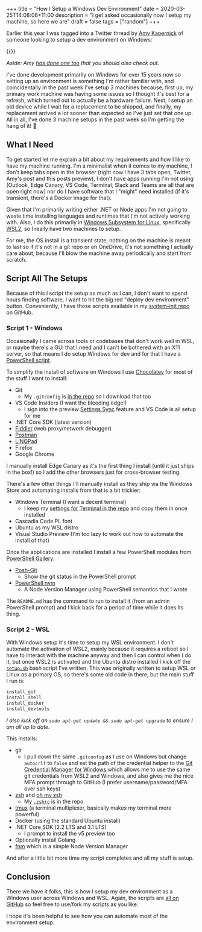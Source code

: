 +++
title = "How I Setup a Windows Dev Environment"
date = 2020-03-25T14:08:06+11:00
description = "I get asked occasionally how I setup my machine, so here we are"
draft = false
tags = ["random"]
+++

Earlier this year I was tagged into a Twitter thread by [Amy Kapernick](https://twitter.com/Amys_Kapers) of someone looking to setup a dev environment on Windows:

{{<tweet user="hayley_codes" id="1219827746219544576">}}

_Aside: Amy [has done one too](https://amygoestoperth.com.au/setting-up-a-windows-computer-for-dev) that you should also check out._

I've done development primarily on Windows for over 15 years now so setting up an environment is something I'm rather familiar with, and coincidentally in the past week I've setup 3 machines because, first up, my primary work machine was having some issues so I thought it's best for a refresh, which turned out to actually be a hardware failure. Next, I setup an old device while I wait for a replacement to be shipped, and finally, my replacement arrived a lot sooner than expected so I've just set that one up. All in all, I've done 3 machine setups in the past week so I'm getting the hang of it! 🤣

## What I Need

To get started let me explain a bit about my requirements and how I like to have my machine running. I'm a minimalist when it comes to my machine, I don't keep tabs open in the browser (right now I have 3 tabs open, Twitter, Amy's post and this posts preview), I don't have apps running I'm not using (Outlook, Edge Canary, VS Code, Terminal, Slack and Teams are all that are open right now) nor do I have software that I "might" need installed (if it's transient, there's a Docker image for that).

Given that I'm primarily writing either .NET or Node apps I'm not going to waste time installing languages and runtimes that I'm not actively working with. Also, I do this primarily in [Windows Subsystem for Linux](https://docs.microsoft.com/en-us/windows/wsl/about?{{<cda>}}), specifically [WSL2](https://docs.microsoft.com/en-us/windows/wsl/wsl2-install?{{<cda>}}), so I really have two machines to setup.

For me, the OS install is a transient state, nothing on the machine is meant to last so if it's not in a git repo or on OneDrive, it's not something I actually care about, because I'll blow the machine away periodically and start from scratch.

## Script All The Setups

Because of this I script the setup as much as I can, I don't want to spend hours finding software, I want to hit the big red "deploy dev environment" button. Conveniently, I have those scripts available in my [system-init repo](https://github.com/aaronpowell/system-init) on GitHub.

### Script 1 - Windows

Occasionally I came across tools or codebases that don't work well in WSL, or maybe there's a GUI that I need and I can't be bothered with an X11 server, so that means I do setup Windows for dev and for that I have a [PowerShell script](https://github.com/aaronpowell/system-init/blob/master/windows/setup.ps1).

To simplify the install of software on Windows I use [Chocolatey](https://chocolatey.org) for most of the stuff I want to install:

-   Git
    -   My `.gitconfig` is [in the repo](https://github.com/aaronpowell/system-init/blob/master/common/.gitconfig) so I download that too
-   VS Code Insiders (I want the bleeding edge!)
    -   I sign into the preview [Settings Sync](https://code.visualstudio.com/docs/editor/settings-sync) feature and VS Code is all setup for me
-   .NET Core SDK (latest version)
-   [Fiddler](https://www.telerik.com/fiddler) (web proxy/network debugger)
-   [Postman](https://www.postman.com/)
-   [LINQPad](https://www.linqpad.net/)
-   Firefox
-   Google Chrome

I manually install Edge Canary as it's the first thing I install (until it just ships in the box!) so I add the other browsers just for cross-browser testing.

There's a few other things I'll manually install as they ship via the Windows Store and automating installs from that is a bit trickier:

-   Windows Terminal (I want a decent terminal)
    -   I keep my [settings for Terminal in the repo](https://github.com/aaronpowell/system-init/blob/master/windows/profiles.json) and copy them in once installed
-   Cascadia Code PL font
-   Ubuntu as my WSL distro
-   Visual Studio Preview (I'm too lazy to work out how to automate the install of that)

Once the applications are installed I install a few PowerShell modules from [PowerShell Gallery](https://www.powershellgallery.com/):

-   [Posh-Git](https://github.com/dahlbyk/posh-git)
    -   Show the git status in the PowerShell prompt
-   [PowerShell nvm](https://github.com/aaronpowell/ps-nvm)
    -   A Node Version Manager using PowerShell semantics that I wrote

The `README.md` has the command to run to install it (from an admin PowerShell prompt) and I kick back for a period of time while it does its thing.

### Script 2 - WSL

With Windows setup it's time to setup my WSL environment. I don't automate the activation of WSL2, mainly because it requires a reboot so I have to interact with the machine anyway and then I can control when I do it, but once WSL2 is activated and the Ubuntu distro installed I kick off the [`setup.sh`](https://github.com/aaronpowell/system-init/blob/master/linux/setup.sh) bash script I've written. This was originally written to setup WSL _or_ Linux as a primary OS, so there's some old code in there, but the main stuff I run is:

```sh
install_git
install_shell
install_docker
install_devtools
```

_I also kick off an `sudo apt-get update && sudo apt-get upgrade` to ensure I am all up to date._

This installs:

-   git
    -   I pull down the same `.gitconfig` as I use on Windows but change `autocrlf` to `false` and set the path of the credential helper to the [Git Credential Manager for Windows](https://github.com/microsoft/Git-Credential-Manager-for-Windows) which allows me to use the same git credentials from WSL2 and Windows, and also gives me the nice MFA prompt through to GitHub (I prefer username/password/MFA over ssh keys)
-   [zsh](http://www.zsh.org/) and [oh my zsh](https://ohmyz.sh/)
    -   My [`.zshrc`](https://github.com/aaronpowell/system-init/blob/master/linux/.zshrc) is in the repo
-   [tmux](https://github.com/tmux/tmux/wiki) (a terminal multiplexer, basically makes my terminal more powerful)
-   Docker (using the standard Ubuntu install)
-   .NET Core SDK (2.2 LTS and 3.1 LTS)
    -   I prompt to install the v5 preview too
-   Optionally install Golang
-   [fnm](https://github.com/Schniz/fnm) which is a simple Node Version Manager

And after a little bit more time my script completes and all my stuff is setup.

## Conclusion

There we have it folks, this is how I setup my dev environment as a Windows user across Windows and WSL. Again, the scripts are [all on GitHub](https://github.com/aaronpowell/system-init) so feel free to use/fork my scripts as you like.

I hope it's been helpful to see how you can automate most of the environment setup.


